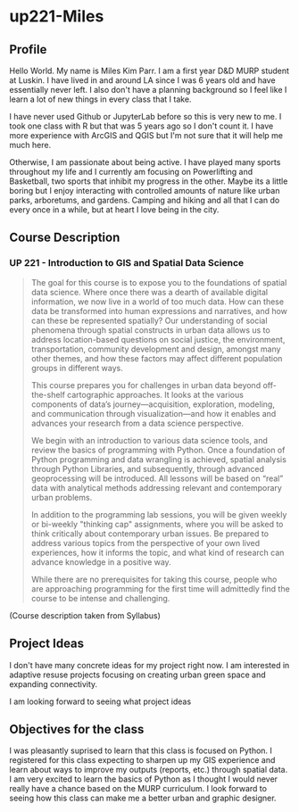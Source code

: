 # up221-Miles
## Profile
Hello World. My name is Miles Kim Parr. I am a first year D&D MURP student at Luskin. I have lived in and around LA since I was 6 years old and have essentially never left. I also don't have a planning background so I feel like I learn a lot of new things in every class that I take. 

I have never used Github or JupyterLab before so this is very new to me. I took one class with R but that was 5 years ago so I don't count it. I have more experience with ArcGIS and QGIS but I'm not sure that it will help me much here.

Otherwise, I am passionate about being active. I have played many sports throughout my life and I currently am focusing on Powerlifting and Basketball, two sports that inhibit my progress in the other. Maybe its a little boring but I enjoy interacting with controlled amounts of nature like urban parks, arboretums, and gardens. Camping and hiking and all that I can do every once in a while, but at heart I love being in the city.  

## Course Description
### UP 221 - Introduction to GIS and Spatial Data Science
>The goal for this course is to expose you to the foundations of spatial data science. Where once there was a dearth of available digital information, we now live in a world of too much data. How can these data be transformed into human expressions and narratives, and how can these be represented spatially? Our understanding of social phenomena through spatial constructs in urban data allows us to address location-based questions on social justice, the environment, transportation, community development and design, amongst many other themes, and how these factors may affect different population groups in different ways.
>
>This course prepares you for challenges in urban data beyond off-the-shelf cartographic approaches. It looks at the various components of data’s journey—acquisition, exploration, modeling, and communication through visualization—and how it enables and advances your research from a data science perspective.
>
>We begin with an introduction to various data science tools, and review the basics of programming with Python. Once a foundation of Python programming and data wrangling is achieved, spatial analysis through Python Libraries, and subsequently, through advanced geoprocessing will be introduced. All lessons will be based on “real” data with analytical methods addressing relevant and contemporary urban problems.
>
>In addition to the programming lab sessions, you will be given weekly or bi-weekly "thinking cap" assignments, where you will be asked to think critically about contemporary urban issues. Be prepared to address various topics from the perspective of your own lived experiences, how it informs the topic, and what kind of research can advance knowledge in a positive way.
>
>While there are no prerequisites for taking this course, people who are approaching programming for the first time will admittedly find the course to be intense and challenging.

(Course description taken from Syllabus)

## Project Ideas
I don't have many concrete ideas for my project right now. I am interested in adaptive resuse projects focusing on creating urban green space and expanding connectivity. 

I am looking forward to seeing what project ideas 

## Objectives for the class
I was pleasantly suprised to learn that this class is focused on Python. I registered for this class expecting to sharpen up my GIS experience and learn about ways to improve my outputs (reports, etc.) through spatial data. I am very excited to learn the basics of Python as I thought I would never really have a chance based on the MURP curriculum. I look forward to seeing how this class can make me a better urban and graphic designer. 
